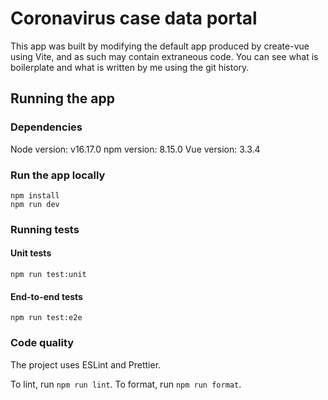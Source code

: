 # Coronavirus case data portal

This app was built by modifying the default app produced by create-vue using Vite, and as such may contain extraneous code. You can see what is boilerplate and what is written by me using the git history.

## Running the app

### Dependencies

Node version: v16.17.0
npm version: 8.15.0
Vue version: 3.3.4

### Run the app locally
```
npm install
npm run dev
```

### Running tests

#### Unit tests
```
npm run test:unit
```

#### End-to-end tests
```
npm run test:e2e
```

### Code quality

The project uses ESLint and Prettier.

To lint, run `npm run lint`. To format, run `npm run format`.
